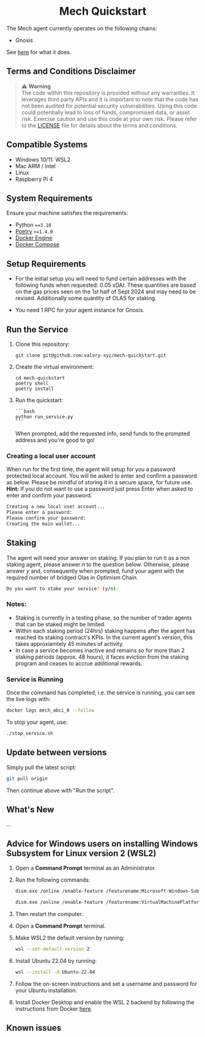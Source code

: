 <h1 align="center">
<b>Mech Quickstart</b>
</h1>

The Mech agent currently operates on the following chains:

-   Gnosis

See [here](https://github.com/valory-xyz/mech?tab=readme-ov-file#user-flow) for what it does.

## Terms and Conditions Disclaimer

> :warning: **Warning** <br />
> The code within this repository is provided without any warranties. It leverages third party APIs and it is important to note that the code has not been audited for potential security vulnerabilities.
> Using this code could potentially lead to loss of funds, compromised data, or asset risk.
> Exercise caution and use this code at your own risk. Please refer to the [LICENSE](./LICENSE) file for details about the terms and conditions.

## Compatible Systems

-   Windows 10/11: WSL2
-   Mac ARM / Intel
-   Linux
-   Raspberry Pi 4

## System Requirements

Ensure your machine satisfies the requirements:

-   Python `==3.10`
-   [Poetry](https://python-poetry.org/docs/) `>=1.4.0`
-   [Docker Engine](https://docs.docker.com/engine/install/)
-   [Docker Compose](https://docs.docker.com/compose/install/)

## Setup Requirements

-   For the initial setup you will need to fund certain addresses with the following funds when requested: 0.05 xDAI. These quantities are based on the gas prices seen on the 1st half of Sept 2024 and may need to be revised. Additionally some quantity of OLAS for staking.

-   You need 1 RPC for your agent instance for Gnosis.

## Run the Service

1.  Clone this repository:

    ```
    git clone git@github.com:valory-xyz/mech-quickstart.git
    ```

2.  Create the virtual environment:
    ```
    cd mech-quickstart
    poetry shell
    poetry install
    ```
3.  Run the quickstart:

        ```bash
        python run_service.py
        ```

    When prompted, add the requested info, send funds to the prompted address and you're good to go!

### Creating a local user account

When run for the first time, the agent will setup for you a password protected local account. You will be asked to enter and confirm a password as below.
Please be mindful of storing it in a secure space, for future use. **Hint:** If you do not want to use a password just press Enter when asked to enter and confirm your password.

```bash
Creating a new local user account...
Please enter a password:
Please confirm your password:
Creating the main wallet...
```

## Staking

The agent will need your answer on staking. If you plan to run it as a non staking agent, please answer _n_ to the question below. Otherwise, please answer _y_ and, consequently when prompted, fund your agent with the required number of bridged Olas in Optimism Chain.

```bash
Do you want to stake your service? (y/n):
```

### Notes:

-   Staking is currently in a testing phase, so the number of trader agents that can be staked might be limited.
-   Within each staking period (24hrs) staking happens after the agent has reached its staking contract's KPIs. In the current agent's version, this takes approxiamtely 45 minutes of activity.
-   In case a service becomes inactive and remains so for more than 2 staking periods (approx. 48 hours), it faces eviction from the staking program and ceases to accrue additional rewards.

### Service is Running

Once the command has completed, i.e. the service is running, you can see the live logs with:

```bash
docker logs mech_abci_0 --follow
```

To stop your agent, use:

```bash
./stop_service.sh
```

## Update between versions

Simply pull the latest script:

```bash
git pull origin
```

Then continue above with "Run the script".

## What's New

...

## Advice for Windows users on installing Windows Subsystem for Linux version 2 (WSL2)

1. Open a **Command Prompt** terminal as an Administrator.

2. Run the following commands:

    ```bash
    dism.exe /online /enable-feature /featurename:Microsoft-Windows-Subsystem-Linux /all /norestart
    ```

    ```bash
    dism.exe /online /enable-feature /featurename:VirtualMachinePlatform /all /norestart
    ```

3. Then restart the computer.

4. Open a **Command Prompt** terminal.

5. Make WSL2 the default version by running:

    ```bash
    wsl --set-default-version 2
    ```

6. Install Ubuntu 22.04 by running:

    ```bash
    wsl --install -d Ubuntu-22.04
    ```

7. Follow the on-screen instructions and set a username and password for your Ubuntu installation.

8. Install Docker Desktop and enable the WSL 2 backend by following the instructions from Docker [here](https://docs.docker.com/desktop/wsl/).

## Known issues
